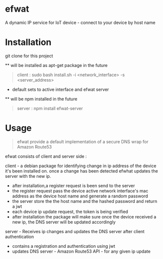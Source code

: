 # efwat
A dynamic IP service for IoT device - connect to your device by host name 

# Installation 
git clone for this project

** will be installed as apt-get package  in the future 
>client : sudo bash install.sh  -i <network_interface> -s <server_address> 
  - default sets to active interface and efwat server 
  
** will be npm installed in the future
>server : npm install efwat-server 

# Usage
>efwat provide a default implementation of a secure DNS wrap for Amazon Route53

efwat consists of client and server side : 

client - a debian package for identifying change in ip address of the device it's been installed on.
  once a change has been detected efwhat updates the server with the new ip. 
+ after installation,a register request is been send to the server
+ the register request pass the device active network interface's mac address as the device host name and generate a random password
+ the server store the the host name and the hashed password and return a jwt
+ each device ip update request, the token is being verified 
+ after installation the package will make sure once the device received a new ip, the DNS server will be updated accordingly 
      
server - Receives ip changes and updates the DNS server after client authentication  
+ contains a registration and authentication using jwt
+ updates DNS server - Amazon Route53 API - for any given ip update
    
    








